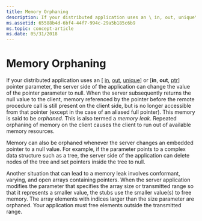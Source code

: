 ```yaml
---
title: Memory Orphaning
description: If your distributed application uses an \ in, out, unique\ or \ in, out, ptr\ pointer parameter, the server side of the application can change the value of the pointer parameter to null.
ms.assetid: 65588b4d-6bf4-44f7-994c-29a5b185c6b9
ms.topic: concept-article
ms.date: 05/31/2018
---
```


# Memory Orphaning

If your distributed application uses an \[ [in](/windows/desktop/Midl/in), [out](/windows/desktop/Midl/out-idl), [unique](/windows/desktop/Midl/unique)\] or \[**in**, **out**, [ptr](/windows/desktop/Midl/ptr)\] pointer parameter, the server side of the application can change the value of the pointer parameter to null. When the server subsequently returns the null value to the client, memory referenced by the pointer before the remote procedure call is still present on the client side, but is no longer accessible from that pointer (except in the case of an aliased full pointer). This memory is said to be *orphaned*. This is also termed a *memory leak*. Repeated orphaning of memory on the client causes the client to run out of available memory resources.

Memory can also be orphaned whenever the server changes an embedded pointer to a null value. For example, if the parameter points to a complex data structure such as a tree, the server side of the application can delete nodes of the tree and set pointers inside the tree to null.

Another situation that can lead to a memory leak involves conformant, varying, and open arrays containing pointers. When the server application modifies the parameter that specifies the array size or transmitted range so that it represents a smaller value, the stubs use the smaller value(s) to free memory. The array elements with indices larger than the size parameter are orphaned. Your application must free elements outside the transmitted range.

 

 
